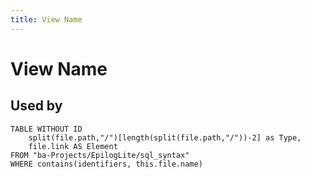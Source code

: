 ```yaml
---
title: View Name
---
```


# View Name

## Used by

```dataview
TABLE WITHOUT ID
	split(file.path,"/")[length(split(file.path,"/"))-2] as Type,
	file.link AS Element
FROM "ba-Projects/EpilogLite/sql_syntax" 
WHERE contains(identifiers, this.file.name)
```
